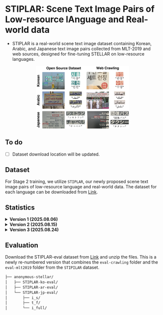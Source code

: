# STIPLAR: Scene Text Image Pairs of Low-resource lAnguage and Real-world data
- STIPLAR is a real-world scene text image dataset containing Korean, Arabic, and Japanese text image pairs collected from MLT-2019 and web sources, designed for fine-tuning STELLAR on low-resource languages.

<div align="center">
<img src="figs/examples_stiplar.png" alt="Examples_STIPLAR" width="60%">
</div>

## To do
- [ ] Dataset download location will be updated.

## Dataset
For Stage 2 training, we utilize `STIPLAR`, our newly proposed scene text image pairs of low-resource language and real-world data. The dataset for each language can be downloaded from [Link](https://drive.google.com/drive/folders/1nI7SjtXikB4pkPVw7HKTop8nJOKLR3ut?usp=sharing).

## Statistics
<details>
<summary><strong>Version 1 (2025.08.06)</strong></summary>

| Lang.    | Type            | Train Open | Train Crawl | Train Total | Eval Open | Eval Crawl | Eval Total |
|----------|-----------------|------------|-------------|-------------|-----------|------------|------------|
| Korean   | Full image      | 269        | 317         | 586         | 68        | 80         | 148        |
| Korean   | Text image pair | 1456       | 6229        | 7685        | 362       | 1717       | 2079       |
| Arabic   | Full image      | 252        | 56          | 308         | 64        | 15         | 79         |
| Arabic   | Text image pair | 1879       | 3460        | 5339        | 450       | 531        | 981        |
| Japanese | Full image      | 97         | 252         | 349         | 25        | 63         | 88         |
| Japanese | Text image pair | 356        | 1282       | 1638       | 97        | 288       | 385       |

- `Train Open`, `Eval Open`: Images from Open-source dataset

- `Train Crawl`, `Eval Crawl`: Images from web crawling.

</details>

<details>
<summary><strong>Version 2 (2025.08.15)</strong></summary>

- In the Arabic `Train Crawl`, 1 Full image and 3 Text image pairs have been removed.

| Lang.    | Type            | Train Open | Train Crawl | Train Total | Eval Open | Eval Crawl | Eval Total |
|----------|-----------------|------------|-------------|-------------|-----------|------------|------------|
| Korean   | Full image      | 269        | 317         | 586         | 68        | 80         | 148        |
| Korean   | Text image pair | 1456       | 6229        | 7685        | 362       | 1717       | 2079       |
| Arabic   | Full image      | 252        | **55**          | 308         | 64        | 15         | 79         |
| Arabic   | Text image pair | 1879       | **3457**        | 5339        | 450       | 531        | 981        |
| Japanese | Full image      | 97         | 252         | 349         | 25        | 63         | 88         |
| Japanese | Text image pair | 356        | 1282       | 1638       | 97        | 288       | 385       |

- `Train Open`, `Eval Open`: Images from Open-source dataset

- `Train Crawl`, `Eval Crawl`: Images from web crawling.

</details>

<details>
<summary><strong>Version 3 (2025.08.24)</strong></summary>

- In the Arabic `Train Open`, 1 Full image and 1 Text image pairs have been removed.

| Lang.    | Type            | Train Open | Train Crawl | Train Total | Eval Open | Eval Crawl | Eval Total |
|----------|-----------------|------------|-------------|-------------|-----------|------------|------------|
| Korean   | Full image      | 269        | 317         | 586         | 68        | 80         | 148        |
| Korean   | Text image pair | 1456       | 6229        | 7685        | 362       | 1717       | 2079       |
| Arabic   | Full image      | **251**        | 55          | 308         | 64        | 15         | 79         |
| Arabic   | Text image pair | **1878**       | 3457        | 5339        | 450       | 531        | 981        |
| Japanese | Full image      | 97         | 252         | 349         | 25        | 63         | 88         |
| Japanese | Text image pair | 356        | 1282       | 1638       | 97        | 288       | 385       |

- `Train Open`, `Eval Open`: Images from Open-source dataset

- `Train Crawl`, `Eval Crawl`: Images from web crawling.

</details>


## Evaluation
Download the STIPLAR-eval dataset from [Link](https://drive.google.com/drive/folders/1Nyum75Q3e9Qb_7bhLLQFvPSNRlcEkcF8?usp=sharing) and unzip the files. This is a newly re-numbered version that combines the `eval-crawling` folder and the `eval-mlt2019` folder from the `STIPILAR` dataset.
```bash
├── anonymous-stellar/
│   ├── STIPLAR-ko-eval/
│   ├── STIPLAR-ar-eval/
│   └── STIPLAR-jp-eval/
│       ├── i_s/
│       ├── t_f/
│       └── i_full/
```
